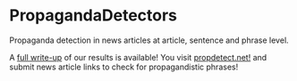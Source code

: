 # PropagandaDetectors
Propaganda detection in news articles at article, sentence and phrase level.

A [full write-up](https://sites.google.com/view/propagandadetectors/home) of our results is available!  You visit [propdetect.net!](http://propdetect.net/) and submit news article links to check for propagandistic phrases!
